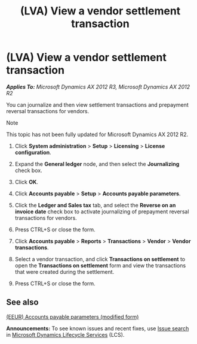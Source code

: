 ﻿---
title: (LVA) View a vendor settlement transaction
TOCTitle: (LVA) View a vendor settlement transaction
ms:assetid: 9bf4786e-d64d-4b5a-99e8-93600945d265
ms:mtpsurl: https://technet.microsoft.com/en-us/library/JJ721427(v=AX.60)
ms:contentKeyID: 49729990
ms.date: 04/18/2014
mtps_version: v=AX.60
---

# (LVA) View a vendor settlement transaction 


_**Applies To:** Microsoft Dynamics AX 2012 R3, Microsoft Dynamics AX 2012 R2_

You can journalize and then view settlement transactions and prepayment reversal transactions for vendors.


> [!NOTE]
> <P>This topic has not been fully updated for Microsoft Dynamics AX 2012 R2.</P>



1.  Click **System administration** \> **Setup** \> **Licensing** \> **License configuration**.

2.  Expand the **General ledger** node, and then select the **Journalizing** check box.

3.  Click **OK**.

4.  Click **Accounts payable** \> **Setup** \> **Accounts payable parameters**.

5.  Click the **Ledger and Sales tax** tab, and select the **Reverse on an invoice date** check box to activate journalizing of prepayment reversal transactions for vendors.

6.  Press CTRL+S or close the form.

7.  Click **Accounts payable** \> **Reports** \> **Transactions** \> **Vendor** \> **Vendor transactions**.

8.  Select a vendor transaction, and click **Transactions on settlement** to open the **Transactions on settlement** form and view the transactions that were created during the settlement.

9.  Press CTRL+S or close the form.

## See also

[(EEUR) Accounts payable parameters (modified form)](https://technet.microsoft.com/en-us/library/jj720358\(v=ax.60\))

  
**Announcements:** To see known issues and recent fixes, use [Issue search](http://go.microsoft.com/fwlink/?linkid=389258) in [Microsoft Dynamics Lifecycle Services](http://go.microsoft.com/fwlink/?linkid=306505) (LCS).

